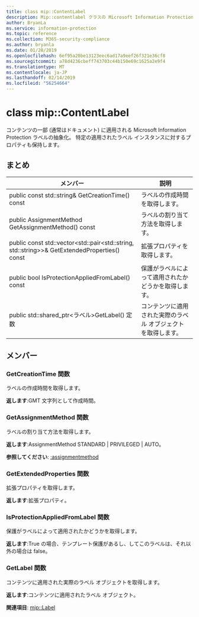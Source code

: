 ```yaml
---
title: class mip::ContentLabel
description: Mip::contentlabel クラスの Microsoft Information Protection (MIP) SDK について説明します。
author: BryanLa
ms.service: information-protection
ms.topic: reference
ms.collection: M365-security-compliance
ms.author: bryanla
ms.date: 01/28/2019
ms.openlocfilehash: 6ef95a20be13123eec6ad17a9eef26f321e36cf8
ms.sourcegitcommit: a78d4236cbeff743703c44b150e69c1625a2e9f4
ms.translationtype: MT
ms.contentlocale: ja-JP
ms.lasthandoff: 02/14/2019
ms.locfileid: "56254664"
---
```

# <a name="class-mipcontentlabel"></a>class mip::ContentLabel 
コンテンツの一部 (通常はドキュメント) に適用される Microsoft Information Protection ラベルの抽象化。
特定の適用されたラベル インスタンスに対するプロパティも保持します。
  
## <a name="summary"></a>まとめ
 メンバー                        | 説明                                
--------------------------------|---------------------------------------------
public const std::string& GetCreationTime() const  |  ラベルの作成時間を取得します。
public AssignmentMethod GetAssignmentMethod() const  |  ラベルの割り当て方法を取得します。
public const std::vector\<std::pair\<std::string, std::string\>\>& GetExtendedProperties() const  |  拡張プロパティを取得します。
public bool IsProtectionAppliedFromLabel() const  |  保護がラベルによって適用されたかどうかを取得します。
public std::shared_ptr\<ラベル\>GetLabel() 定数  |  コンテンツに適用された実際のラベル オブジェクトを取得します。
  
## <a name="members"></a>メンバー
  
### <a name="getcreationtime-function"></a>GetCreationTime 関数
ラベルの作成時間を取得します。

  
**返します**:GMT 文字列として作成時間。
  
### <a name="getassignmentmethod-function"></a>GetAssignmentMethod 関数
ラベルの割り当て方法を取得します。

  
**返します**:AssignmentMethod STANDARD | PRIVILEGED | AUTO。 
  
**参照してください**: [:assignmentmethod](mip-enums-and-structs.md#assignmentmethod-enum)
  
### <a name="getextendedproperties-function"></a>GetExtendedProperties 関数
拡張プロパティを取得します。

  
**返します**:拡張プロパティ。
  
### <a name="isprotectionappliedfromlabel-function"></a>IsProtectionAppliedFromLabel 関数
保護がラベルによって適用されたかどうかを取得します。

  
**返します**:True の場合、テンプレート保護があるし、してこのラベルは、それ以外の場合は false。
  
### <a name="getlabel-function"></a>GetLabel 関数
コンテンツに適用された実際のラベル オブジェクトを取得します。

  
**返します**:コンテンツに適用されたラベル オブジェクト。 
  
**関連項目**: [mip::Label](class_mip_label.md)
